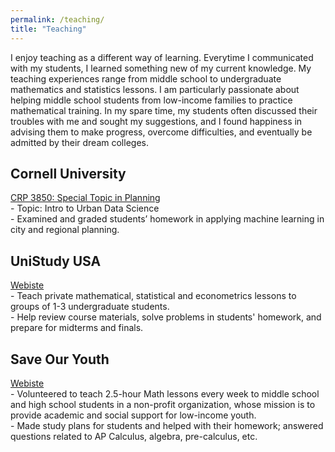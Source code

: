 ```yaml
---
permalink: /teaching/
title: "Teaching"
---
```


I enjoy teaching as a different way of learning. Everytime I communicated with my students, I learned something new of my current knowledge. My teaching experiences range from
middle school to undergraduate mathematics and statistics lessons. I am particularly passionate about helping middle school students from low-income families to practice mathematical training.
In my spare time, my students often
discussed their troubles with me and sought my suggestions, and I found happiness in advising them to make progress, overcome difficulties, and eventually be admitted by their dream colleges. 

## Cornell University
[CRP 3850: Special Topic in Planning](https://classes.cornell.edu/browse/roster/SP21/class/CRP/3850) <br />
    - Topic: Intro to Urban Data Science <br />
    - Examined and graded students’ homework in applying machine learning in city and regional planning.
    
## UniStudy USA
[Webiste](https://unistudyusa.com/) <br />
    - Teach private mathematical, statistical and econometrics lessons to groups of 1-3 undergraduate students. <br />
    - Help review course materials, solve problems in students' homework, and prepare for midterms and finals. 

## Save Our Youth
[Webiste](http://save-our-youth.org/) <br />
    - Volunteered to teach 2.5-hour Math lessons every week to middle school and high school students in a non-profit organization, whose mission is to provide academic and social support for low-income youth. <br />
    - Made study plans for students and helped with their homework; answered questions related to AP Calculus, algebra, pre-calculus, etc. 



